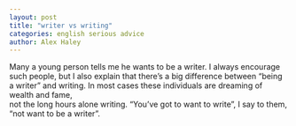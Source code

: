 ```yaml
---
layout: post
title: "writer vs writing"
categories: english serious advice
author: Alex Haley
---
```

Many a young person tells me he wants to be a writer. I always encourage such people, but I also explain that there’s a big difference between “being a writer” and writing. In most cases these individuals are dreaming of wealth and fame,  
not the long hours alone writing. “You’ve got to want to write”, I say to them, “not want to be a writer”.

